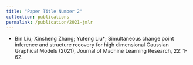 ```yaml
---
title: "Paper Title Number 2"
collection: publications
permalink: /publication/2021-jmlr
---
```

* Bin Liu; Xinsheng Zhang; Yufeng Liu*; Simultaneous change point inference and structure recovery for high dimensional Gaussian Graphical Models (2021), Journal of Machine Learning Research, 22: 1-62.

